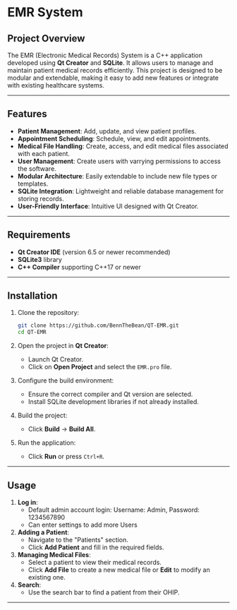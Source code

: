 
# EMR System

## Project Overview

The EMR (Electronic Medical Records) System is a C++ application developed using **Qt Creator** and **SQLite**. 
It allows users to manage and maintain patient medical records efficiently. This project is designed to be modular and extendable, making it easy to add new features or integrate with existing healthcare systems.

---

## Features

- **Patient Management**: Add, update, and view patient profiles.
- **Appointment Scheduling**: Schedule, view, and edit appointments.
- **Medical File Handling**: Create, access, and edit medical files associated with each patient.
- **User Management**: Create users with varrying permissions to access the software.
- **Modular Architecture**: Easily extendable to include new file types or templates.
- **SQLite Integration**: Lightweight and reliable database management for storing records.
- **User-Friendly Interface**: Intuitive UI designed with Qt Creator.

---

## Requirements

- **Qt Creator IDE** (version 6.5 or newer recommended)
- **SQLite3** library
- **C++ Compiler** supporting C++17 or newer

---

## Installation

1. Clone the repository:

   ```bash
   git clone https://github.com/BennTheBean/QT-EMR.git
   cd QT-EMR
   ```

2. Open the project in **Qt Creator**:
   - Launch Qt Creator.
   - Click on **Open Project** and select the `EMR.pro` file.

3. Configure the build environment:
   - Ensure the correct compiler and Qt version are selected.
   - Install SQLite development libraries if not already installed.

4. Build the project:
   - Click **Build** → **Build All**.

5. Run the application:
   - Click **Run** or press `Ctrl+R`.

---

## Usage

1. **Log in**:
   - Default admin account login: Username: Admin, Password: 1234567890
   - Can enter settings to add more Users
1. **Adding a Patient**:
   - Navigate to the "Patients" section.
   - Click **Add Patient** and fill in the required fields.
2. **Managing Medical Files**:
   - Select a patient to view their medical records.
   - Click **Add File** to create a new medical file or **Edit** to modify an existing one.
3. **Search**:
   - Use the search bar to find a patient from their OHIP.
---
